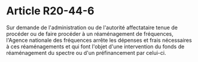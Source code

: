 # Article R20-44-6

Sur demande de l'administration ou de l'autorité affectataire tenue de procéder ou de faire procéder à un réaménagement de fréquences, l'Agence nationale des fréquences arrête les dépenses et frais nécessaires à ces réaménagements et qui font l'objet d'une intervention du fonds de réaménagement du spectre ou d'un préfinancement par celui-ci.